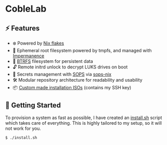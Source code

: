 # CobleLab

## ⚡️ Features

- ❄️ Powered by [Nix flakes](https://nixos.wiki/wiki/Flakes)
- 👻 Ephemeral root filesystem powered by tmpfs, and managed with [Impermanence](https://github.com/nix-community/impermanence)
- 🧈 [BTRFS](https://docs.kernel.org/filesystems/btrfs.html) filesystem for persistent data
- 🔓 Remote initrd unlock to decrypt LUKS drives on boot
- 🔑 Secrets management with [SOPS](https://getsops.io/) via [sops-nix](https://github.com/Mic92/sops-nix)
- 🛠️ Modular repository architecture for readability and usability
- 📦 [Custom made installation ISOs](https://github.com/jackcoble/coblelab/releases) (contains my SSH key)

## 🧱 Getting Started

To provision a system as fast as possible, I have created an [install.sh](https://github.com/jackcoble/coblelab/blob/main/install.sh) script which takes care of everything. This is highly tailored to my setup, so it will not work for you.

```bash
$ ./install.sh
```
